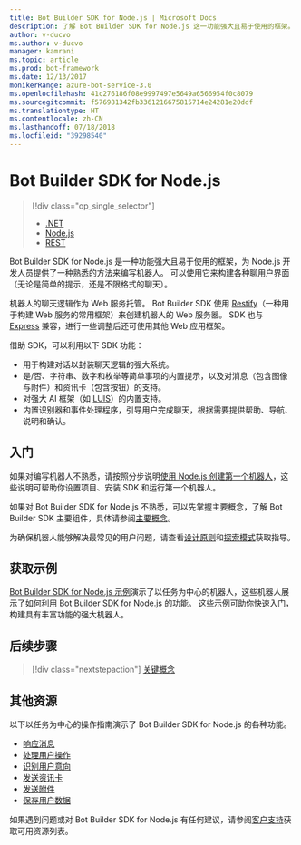 ```yaml
---
title: Bot Builder SDK for Node.js | Microsoft Docs
description: 了解 Bot Builder SDK for Node.js 这一功能强大且易于使用的框架。
author: v-ducvo
ms.author: v-ducvo
manager: kamrani
ms.topic: article
ms.prod: bot-framework
ms.date: 12/13/2017
monikerRange: azure-bot-service-3.0
ms.openlocfilehash: 41c276186f08e9997497e5649a6566954f0c8079
ms.sourcegitcommit: f576981342fb3361216675815714e24281e20ddf
ms.translationtype: HT
ms.contentlocale: zh-CN
ms.lasthandoff: 07/18/2018
ms.locfileid: "39298540"
---
```

# <a name="bot-builder-sdk-for-nodejs"></a>Bot Builder SDK for Node.js

> [!div class="op_single_selector"]
> - [.NET](../dotnet/bot-builder-dotnet-overview.md)
> - [Node.js](../nodejs/bot-builder-nodejs-overview.md)
> - [REST](../rest-api/bot-framework-rest-overview.md)

Bot Builder SDK for Node.js 是一种功能强大且易于使用的框架，为 Node.js 开发人员提供了一种熟悉的方法来编写机器人。
可以使用它来构建各种聊用户界面（无论是简单的提示，还是不限格式的聊天）。

机器人的聊天逻辑作为 Web 服务托管。 Bot Builder SDK 使用 <a href="http://restify.com">Restify</a>（一种用于构建 Web 服务的常用框架）来创建机器人的 Web 服务器。 SDK 也与 <a href="http://expressjs.com/">Express</a> 兼容，进行一些调整后还可使用其他 Web 应用框架。 

借助 SDK，可以利用以下 SDK 功能： 

- 用于构建对话以封装聊天逻辑的强大系统。
- 是/否、字符串、数字和枚举等简单事项的内置提示，以及对消息（包含图像与附件）和资讯卡（包含按钮）的支持。
- 对强大 AI 框架（如 <a href="http://luis.ai" target="_blank">LUIS</a>）的内置支持。
- 内置识别器和事件处理程序，引导用户完成聊天，根据需要提供帮助、导航、说明和确认。

## <a name="get-started"></a>入门

如果对编写机器人不熟悉，请按照分步说明[使用 Node.js 创建第一个机器人](bot-builder-nodejs-quickstart.md)，这些说明可帮助你设置项目、安装 SDK 和运行第一个机器人。 

如果对 Bot Builder SDK for Node.js 不熟悉，可以先掌握主要概念，了解 Bot Builder SDK 主要组件，具体请参阅[主要概念](bot-builder-nodejs-concepts.md)。

为确保机器人能够解决最常见的用户问题，请查看[设计原则](../bot-service-design-principles.md)和[探索模式](../bot-service-design-pattern-task-automation.md)获取指导。

## <a name="get-samples"></a>获取示例

[Bot Builder SDK for Node.js 示例](bot-builder-nodejs-samples.md)演示了以任务为中心的机器人，这些机器人展示了如何利用 Bot Builder SDK for Node.js 的功能。 这些示例可助你快速入门，构建具有丰富功能的强大机器人。

## <a name="next-steps"></a>后续步骤
> [!div class="nextstepaction"]
> [关键概念](bot-builder-nodejs-concepts.md)

## <a name="additional-resources"></a>其他资源

以下以任务为中心的操作指南演示了 Bot Builder SDK for Node.js 的各种功能。

* [响应消息](bot-builder-nodejs-use-default-message-handler.md)
* [处理用户操作](bot-builder-nodejs-dialog-actions.md)
* [识别用户意向](bot-builder-nodejs-recognize-intent-messages.md)
* [发送资讯卡](bot-builder-nodejs-send-rich-cards.md)
* [发送附件](bot-builder-nodejs-send-receive-attachments.md)
* [保存用户数据](bot-builder-nodejs-save-user-data.md)


如果遇到问题或对 Bot Builder SDK for Node.js 有任何建议，请参阅[客户支持](../bot-service-resources-links-help.md)获取可用资源列表。 


[DesignGuide]: ../bot-service-design-principles.md 
[DesignPatterns]: ../bot-service-design-pattern-task-automation.md 
[HowTo]: bot-builder-nodejs-use-default-message-handler.md 
